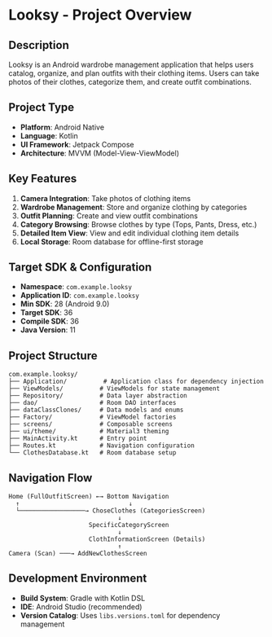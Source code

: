 # Looksy - Project Overview

## Description

Looksy is an Android wardrobe management application that helps users catalog, organize, and plan outfits with their clothing items. Users can take photos of their clothes, categorize them, and create outfit combinations.

## Project Type

- **Platform**: Android Native
- **Language**: Kotlin
- **UI Framework**: Jetpack Compose
- **Architecture**: MVVM (Model-View-ViewModel)

## Key Features

1. **Camera Integration**: Take photos of clothing items
2. **Wardrobe Management**: Store and organize clothing by categories
3. **Outfit Planning**: Create and view outfit combinations
4. **Category Browsing**: Browse clothes by type (Tops, Pants, Dress, etc.)
5. **Detailed Item View**: View and edit individual clothing item details
6. **Local Storage**: Room database for offline-first storage

## Target SDK & Configuration

- **Namespace**: `com.example.looksy`
- **Application ID**: `com.example.looksy`
- **Min SDK**: 28 (Android 9.0)
- **Target SDK**: 36
- **Compile SDK**: 36
- **Java Version**: 11

## Project Structure

```
com.example.looksy/
├── Application/          # Application class for dependency injection
├── ViewModels/          # ViewModels for state management
├── Repository/          # Data layer abstraction
├── dao/                 # Room DAO interfaces
├── dataClassClones/     # Data models and enums
├── Factory/             # ViewModel factories
├── screens/             # Composable screens
├── ui/theme/            # Material3 theming
├── MainActivity.kt      # Entry point
├── Routes.kt            # Navigation configuration
└── ClothesDatabase.kt   # Room database setup
```

## Navigation Flow

```
Home (FullOutfitScreen) ←→ Bottom Navigation
  ↑                              ↓
  └──────────────────→ ChoseClothes (CategoriesScreen)
                              ↓
                      SpecificCategoryScreen
                              ↓
                      ClothInformationScreen (Details)
                              ↑
Camera (Scan) ───→ AddNewClothesScreen
```

## Development Environment

- **Build System**: Gradle with Kotlin DSL
- **IDE**: Android Studio (recommended)
- **Version Catalog**: Uses `libs.versions.toml` for dependency management

